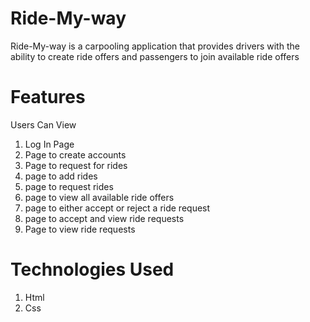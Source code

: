 # Ride-My-way
Ride-My-way is a carpooling application that provides drivers with the ability to create ride offers and passengers to join available ride offers

# Features
Users Can View

1. Log In Page
2. Page to create accounts
3. Page to request for rides
4. page to add rides
5. page to request rides
6. page to view all available ride offers
7. page to either accept or reject a ride request
8. page to accept and view ride requests
9. Page to view ride requests

# Technologies Used

1. Html
2. Css